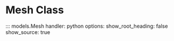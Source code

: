 # Mesh Class

::: models.Mesh
    handler: python
    options:
      show_root_heading: false
      show_source: true
